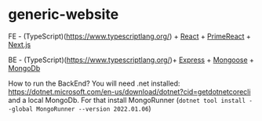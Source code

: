 # generic-website

FE - (TypeScript)(https://www.typescriptlang.org/) + [React](https://react.dev/) +  [PrimeReact](https://www.primefaces.org/primereact-v8/) + [Next.js](https://nextjs.org/)

BE - (TypeScript)(https://www.typescriptlang.org/)+ [Express](https://expressjs.com/)  + [Mongoose](https://mongoosejs.com/) + [MongoDb](https://www.mongodb.com/docs/drivers/node/current/)


How to run the BackEnd?
You will need .net installed: https://dotnet.microsoft.com/en-us/download/dotnet?cid=getdotnetcorecli
and a local MongoDb. For that install MongoRunner (`dotnet tool install --global MongoRunner --version 2022.01.06`)
